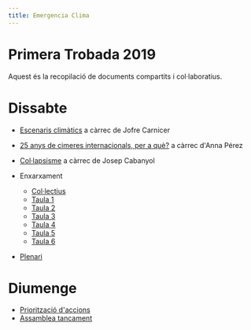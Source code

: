 ```yaml
---
title: Emergencia Clima
---
```


Primera Trobada 2019
===

Aquest és la recopilació de documents compartits i col·laboratius.

# Dissabte

+ [Escenaris climàtics](/pagines/escenaris.md) a càrrec de Jofre Carnicer
+ [25 anys de cimeres internacionals, per a què?](/pagines/cimeres.md) a càrrec d'Anna Pérez
+ [Col·lapsisme](/pagines/collapsisme) a càrrec de Josep Cabanyol

+ Enxarxament
    + [Col·lectius](/gYDQlm41Rw-eqde675vFEw)
    + [Taula 1](/KiRAUjinRcGF6Ngwn-Gahw)
    + [Taula 2](/4g0UJGIcRD2EDm3rdOkPAQ)
    + [Taula 3](/SrW234dITK29w2UQzVv8yA)
    + [Taula 4](/VsbMMEJxTK2hdtAyDDYXtg)
    + [Taula 5](/EBjoTII5TNa1R0Wx6Fb8Zw)
    + [Taula 6](/4F0Z2YQPTF6uqzclk9UG3Q)
+ [Plenari](/LxSftAzgRuybDCOoqUV1kA)

# Diumenge
+ [Priorització d'accions](/TC6jTL0jT962zHTsQ_PPSA)
+ [Assamblea tancament](/Ou9X5ErrTpuz66iqp3oGMg)

